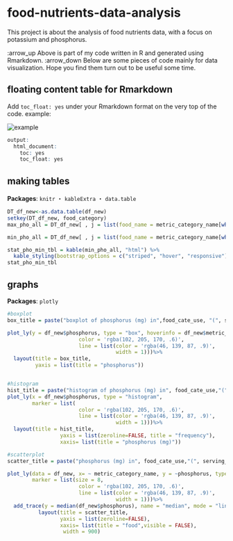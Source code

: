 # food-nutrients-data-analysis
This project is about the analysis of food nutrients data, with a focus on potassium and phosphorus.

:arrow_up Above is part of my code written in R and generated using Rmarkdown. 
:arrow_down Below are some pieces of code mainly for data visualization. Hope you find them turn out to be useful some time. 

## floating content table for Rmarkdown

Add `toc_float: yes` under your Rmarkdown format on the very top of the code.
example:

![example](https://github.com/ShikaZzz/food-nutrients-data-analysis/rmarkdown_float.jpg)
```R
output:
  html_document:
    toc: yes
    toc_float: yes
```

## making tables

__Packages__: `knitr` ・ `kableExtra` ・ `data.table`
```R
DT_df_new<-as.data.table(df_new)
setkey(DT_df_new, food_category)
max_pho_all = DT_df_new[ , j = list(food_name = metric_category_name[which(phosphorus == max(phosphorus))],phosphorus = max(phosphorus) ), by = food_category]

min_pho_all = DT_df_new[ , j = list(food_name = metric_category_name[which(phosphorus == min(phosphorus))],phosphorus = min(phosphorus)), by = food_category]

stat_pho_min_tbl = kable(min_pho_all, "html") %>%
  kable_styling(bootstrap_options = c("striped", "hover", "responsive"), position = "left")
stat_pho_min_tbl
```
## graphs
__Packages__: `plotly`

```R
#boxplot
box_title = paste("boxplot of phosphorus (mg) in",food_cate_use, "(", serving_size, ")" )

plot_ly(y = df_new$phosphorus, type = "box", hoverinfo = df_new$metric_category_name + df_new$phosphorus, marker = list(
                       color = 'rgba(102, 205, 170, .6)',
                       line = list(color = 'rgba(46, 139, 87, .9)',
                                   width = 1)))%>%
  layout(title = box_title,
         yaxis = list(title = "phosphorus"))


#histogram
hist_title = paste("histogram of phosphorus (mg) in", food_cate_use,"(", serving_size, ")" )
plot_ly(x = df_new$phosphorus, type = "histogram",
        marker = list(
                       color = 'rgba(102, 205, 170, .6)',
                       line = list(color = 'rgba(46, 139, 87, .9)',
                                   width = 1)))%>%
  layout(title = hist_title,
                 yaxis = list(zeroline=FALSE, title = "frequency"),
                 xaxis= list(title = "phosphorus (mg)"))

#scatterplot
scatter_title = paste("phosphorus (mg) in", food_cate_use,"(", serving_size, ")" )

plot_ly(data = df_new, x= ~ metric_category_name, y = ~phosphorus, type = "scatter", name = "phosphorus of food" , mode = "markers",
        marker = list(size = 8,
                       color = 'rgba(102, 205, 170, .6)',
                       line = list(color = 'rgba(46, 139, 87, .9)',
                                   width = 1)))%>%
  add_trace(y = median(df_new$phosphorus), name = "median", mode = "lines")%>%
          layout(title = scatter_title,
                 yaxis = list(zeroline=FALSE),
                 xaxis= list(title = "food",visible = FALSE),
                  width = 900)
```
